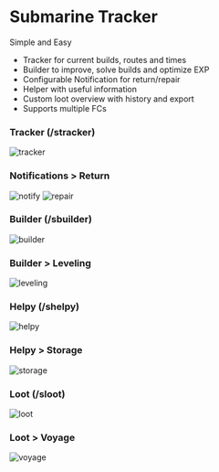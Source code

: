 # Submarine Tracker

Simple and Easy  
+ Tracker for current builds, routes and times 
+ Builder to improve, solve builds and optimize EXP
+ Configurable Notification for return/repair 
+ Helper with useful information
+ Custom loot overview with history and export
+ Supports multiple FCs  

### Tracker (/stracker)
![tracker](SubmarineTracker/images/tracker2.png)

### Notifications > Return
![notify](SubmarineTracker/images/chat.png)
![repair](SubmarineTracker/images/repair.png)

### Builder (/sbuilder)
![builder](SubmarineTracker/images/builder.png)

### Builder > Leveling
![leveling](SubmarineTracker/images/leveling.png)

### Helpy (/shelpy)
![helpy](SubmarineTracker/images/helpy.png)

### Helpy > Storage
![storage](SubmarineTracker/images/storage.png)

### Loot (/sloot)
![loot](SubmarineTracker/images/custom.png)

### Loot > Voyage
![voyage](SubmarineTracker/images/voyage.png)

